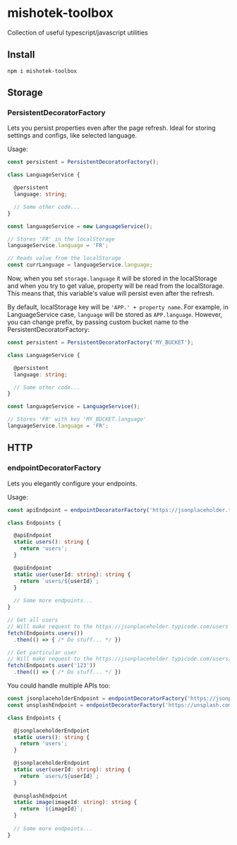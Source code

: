 # mishotek-toolbox
Collection of useful typescript/javascript utilities

## Install
```
npm i mishotek-toolbox
```

## Storage
### PersistentDecoratorFactory
Lets you persist properties even after the page refresh. Ideal for storing settings and configs, like selected language.

Usage:
```TypeScript
const persistent = PersistentDecoratorFactory();

class LanguageService {

  @persistent
  language: string;

  // Some other code...
}

const languageService = new LanguageService();

// Stores 'FR' in the localStorage
languageService.language = 'FR';

// Reads value from the localStorage
const currLanguage = languageService.language;
```

Now, when you set ```storage.language``` it will be stored in the localStorage and when you try to get value, property will be read from the localStorage. This means that, this variable's  value will persist even after the refresh.

By default, localStorage key will be ```'APP.' + property name```. For example, in LanguageService case, ```language``` will be stored as ```APP.language```. However, you can change prefix, by passing custom bucket name to the PersistentDecoratorFactory:

```TypeScript
const persistent = PersistentDecoratorFactory('MY_BUCKET');

class LanguageService {

  @persistent
  language: string;

  // Some other code...
}

const languageService = LanguageService();

// Stores 'FR' with key 'MY_BUCKET.language'
languageService.language = 'FR';
```

## HTTP
### endpointDecoratorFactory
Lets you elegantly configure your endpoints.

Usage:
```TypeScript
const apiEndpoint = endpointDecoratorFactory('https://jsonplaceholder.typicode.com/');

class Endpoints {

  @apiEndpoint
  static users(): string {
    return 'users';
  }

  @apiEndpoint
  static user(userId: string): string {
    return `users/${userId}`;
  }
  
  // Some more endpoints...
}

// Get all users
// Will make request to the https://jsonplaceholder.typicode.com/users
fetch(Endpoints.users())
  .then(() => { /* Do stuff... */ })

// Get particular user
// Will make request to the https://jsonplaceholder.typicode.com/users/123
fetch(Endpoints.user('123'))
  .then(() => { /* Do stuff... */ })
```

You could handle multiple APIs too:
```TypeScript
const jsonplaceholderEndpoint = endpointDecoratorFactory('https://jsonplaceholder.typicode.com/');
const unsplashEndpoint = endpointDecoratorFactory('https://unsplash.com/');

class Endpoints {

  @jsonplaceholderEndpoint
  static users(): string {
    return 'users';
  }

  @jsonplaceholderEndpoint
  static user(userId: string): string {
    return `users/${userId}`;
  }
  
  @unsplashEndpoint
  static image(imageId: string): string {
    return `${imageId}`;
  }
  
  // Some more endpoints...
}

```

